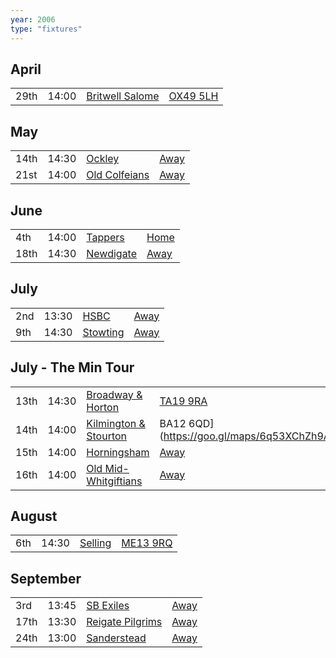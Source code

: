 ```yaml
---
year: 2006
type: "fixtures"
---
```



## April

|  |  |  |  |
|:---|:---|:---|:---|
| 29th | 14:00 | [Britwell Salome](/2006/britwell-salome) | [OX49 5LH](https://goo.gl/maps/CGgpPNyQhotADDFs9) |

## May

|  |  |  |  |
|:---|:---|:---|:---|
| 14th | 14:30 | [Ockley](/2006/ockley) | [Away](https://goo.gl/maps/vmhvFhbrVZGrsXAAA) |
| 21st | 14:00 | [Old Colfeians](/2006/old-colfeians) | [Away]() |

## June

|  |  |  |  |
|:---|:---|:---|:---|
| 4th | 14:00 | [Tappers](/2006/tappers) | [Home]() |
| 18th | 14:30 | [Newdigate](/2006/newdigate) | [Away](https://goo.gl/maps/9uAr2nHj19CJDEjw6) |

## July

|  |  |  |  |
|:---|:---|:---|:---|
| 2nd | 13:30 | [HSBC](/2006/hsbc) | [Away]() |
| 9th | 14:30 | [Stowting](/2006/stowting) | [Away](https://goo.gl/maps/3Br4woRQXRqh9Uje8) |

## July - The Min Tour

|  |  |  |  |
|:---|:---|:---|:---|
| 13th | 14:30 | [Broadway & Horton](/2006/broadway-and-horton) | [TA19 9RA](https//goo.gl/maps/hVamJL8if6v) |
| 14th | 14:00 | [Kilmington & Stourton](/2006/kilmington-and-stourton) | BA12 6QD](https://goo.gl/maps/6q53XChZh9A2) |
| 15th | 14:00 | [Horningsham](/2006/horningsham) | [Away](https://goo.gl/maps/SNpXcsajYDXfjmff7) |
| 16th | 14:00 | [Old Mid-Whitgiftians](/2006/old-mid-whitgiftians) | [Away]() |

## August

|  |  |  |  |
|:---|:---|:---|:---|
| 6th | 14:30 | [Selling](/2006/selling) | [ME13 9RQ](https//goo.gl/maps/QeLhjBkEbJr) |

## September

|  |  |  |  |
|:---|:---|:---|:---|
| 3rd | 13:45 | [SB Exiles](/2006/sb-exiles) | [Away]() |
| 17th | 13:30 | [Reigate Pilgrims](/2006/reigate-pilgrims) | [Away](https://goo.gl/maps/z54KDhWLtQreY6xy9) |
| 24th | 13:00 | [Sanderstead](/2006/sanderstead) | [Away]() |